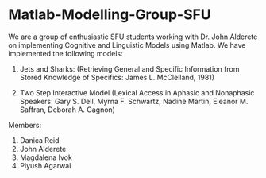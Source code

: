 # Matlab-Modelling-Group-SFU

We are a group of enthusiastic SFU students working with Dr. John Alderete on implementing Cognitive and Linguistic Models using Matlab. We have implemented the following models:
1. Jets and Sharks: (Retrieving General and Specific Information from Stored Knowledge of Specifics: James L. McClelland, 1981)

2. Two Step Interactive Model (Lexical Access in Aphasic and Nonaphasic Speakers: Gary S. Dell, Myrna F. Schwartz, Nadine Martin, Eleanor M. Saffran, Deborah A. Gagnon)

Members:
1. Danica Reid
2. John Alderete
3. Magdalena Ivok
4. Piyush Agarwal
